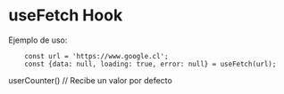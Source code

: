 # useFetch Hook

Ejemplo de uso:
```
    const url = 'https://www.google.cl';
    const {data: null, loading: true, error: null} = useFetch(url);

```

userCounter() // Recibe un valor por defecto